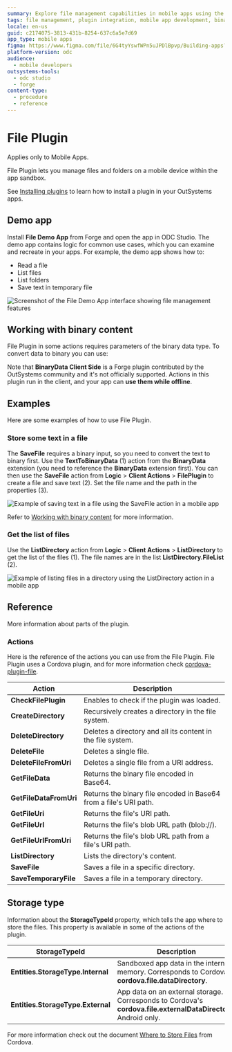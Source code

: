 ```yaml
---
summary: Explore file management capabilities in mobile apps using the File Plugin on OutSystems Developer Cloud (ODC).
tags: file management, plugin integration, mobile app development, binary data handling, offline support
locale: en-us
guid: c2174075-3813-431b-8254-637c6a5e7d69
app_type: mobile apps
figma: https://www.figma.com/file/6G4tyYswfWPn5uJPDlBpvp/Building-apps?type=design&node-id=3203%3A7614&t=ZwHw8hXeFhwYsO5V-1
platform-version: odc
audience:
  - mobile developers
outsystems-tools:
  - odc studio
  - forge
content-type:
  - procedure
  - reference
---
```


# File Plugin

<div class="info" markdown="1">

Applies only to Mobile Apps.

</div>

File Plugin lets you manage files and folders on a mobile device within the app sandbox.

<div class="info" markdown="1">

See [Installing plugins](../intro.md) to learn how to install a plugin in your OutSystems apps.

</div>

## Demo app

Install **File Demo App** from Forge and open the app in ODC Studio. The demo app contains logic for common use cases, which you can examine and recreate in your apps. For example, the demo app shows how to:

* Read a file
* List files
* List folders
* Save text in temporary file

![Screenshot of the File Demo App interface showing file management features](images/sample-app.png "File Demo App Interface")

## Working with binary content

File Plugin in some actions requires parameters of the binary data type. To convert data to binary you can use:

Note that **BinaryData Client Side** is a Forge plugin contributed by the OutSystems community and it's not officially supported. Actions in this plugin run in the client, and your app can **use them while offline**.

## Examples

Here are some examples of how to use File Plugin.

### Store some text in a file

The **SaveFile** requires a binary input, so you need to convert the text to binary first. Use the **TextToBinaryData** (1) action from the **BinaryData** extension (you need to reference the **BinaryData** extension first). You can then use the **SaveFile** action from **Logic** > **Client Actions** > **FilePlugin** to create a file and save text (2). Set the file name and the path in the properties (3).

![Example of saving text in a file using the SaveFile action in a mobile app](images/save-text-in-file-mobile-ss.png "Save Text in File Example")

<div class="info" markdown="1">

Refer to [Working with binary content](#working-with-binary-content) for more information.

</div>

### Get the list of files

Use the **ListDirectory** action from **Logic** > **Client Actions** > **ListDirectory** to get the list of the files (1). The file names are in the list **ListDirectory.FileList** (2).

![Example of listing files in a directory using the ListDirectory action in a mobile app](images/list-files-mobile-ss.png "List Files Example")

## Reference

More information about parts of the plugin.

### Actions

Here is the reference of the actions you can use from the File Plugin. File Plugin uses a Cordova plugin, and for more information check [cordova-plugin-file](https://github.com/OutSystems/cordova-plugin-file).

| Action                 | Description                                                       |
| ---------------------- | ----------------------------------------------------------------- |
| **CheckFilePlugin**    | Enables to check if the plugin was loaded.                        |
| **CreateDirectory**    | Recursively creates a directory in the file system.               |
| **DeleteDirectory**    | Deletes a directory and all its content in the file system.       |
| **DeleteFile**         | Deletes a single file.                                            |
| **DeleteFileFromUri**  | Deletes a single file from a URI address.                         |
| **GetFileData**        | Returns the binary file encoded in Base64.                        |
| **GetFileDataFromUri** | Returns the binary file encoded in Base64 from a file's URI path. |
| **GetFileUri**         | Returns the file's URI path.                                      |
| **GetFileUrl**         | Returns the file's blob URL path (blob://).                       |
| **GetFileUrlFromUri**  | Returns the file's blob URL path from a file's URI path.          |
| **ListDirectory**      | Lists the directory's content.                                    |
| **SaveFile**           | Saves a file in a specific directory.                             |
| **SaveTemporaryFile**  | Saves a file in a temporary directory.                            |

## Storage type

Information about the **StorageTypeId** property, which tells the app where to store the files. This property is available in some of the actions of the plugin. 

| StorageTypeId                     | Description                                                                                                     |
| --------------------------------- | --------------------------------------------------------------------------------------------------------------- |
| **Entities.StorageType.Internal** | Sandboxed app data in the internal memory. Corresponds to Cordova's **cordova.file.dataDirectory**.             |
| **Entities.StorageType.External** | App data on an external storage. Corresponds to Cordova's **cordova.file.externalDataDirectory**. Android only. |

For more information check out the document [Where to Store Files](https://github.com/OutSystems/cordova-plugin-file#where-to-store-files) from Cordova.
